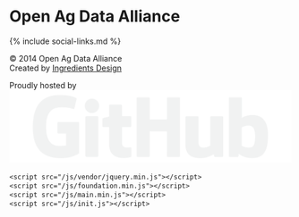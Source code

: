 <footer class="main-foot">
	<div class="foot-wrap">
      <h1 class="foot-brand ag-title">Open Ag Data Alliance
      </h1>
      		<div class="social-foot">
	      		{% include social-links.md %}
      		</div>
	      <p class="copy">&copy; 2014 <span class="ag-title">Open Ag Data Alliance</span> <br> Created by <a href="http://ingredientsdesign.com" target="_blank">Ingredients Design</a>
      </p>
      <p>Proudly hosted by <img class="git-logo" src="/img/github-logo.svg"></p>
      </div>
      </footer>
      
    <script src="/js/vendor/jquery.min.js"></script>
    <script src="/js/foundation.min.js"></script>
    <script src="/js/main.min.js"></script>
    <script src="/js/init.js"></script>
<script>
  $(document).foundation();
</script>
<script>
  (function(i,s,o,g,r,a,m){i['GoogleAnalyticsObject']=r;i[r]=i[r]||function(){
  (i[r].q=i[r].q||[]).push(arguments)},i[r].l=1*new Date();a=s.createElement(o),
  m=s.getElementsByTagName(o)[0];a.async=1;a.src=g;m.parentNode.insertBefore(a,m)
  })(window,document,'script','//www.google-analytics.com/analytics.js','ga');

  ga('create', 'UA-48395008-1', 'openag.io');
  ga('send', 'pageview');

</script>
  </body>
</html>